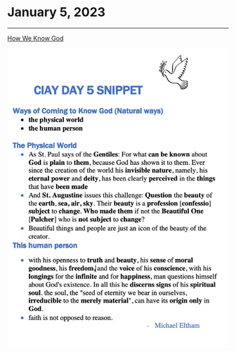 # January 5, 2023
---

[How We Know God](https://youtu.be/XscjbW08sHk)

![Day 5 Snippet](https://github.com/fernal73/CIAY/blob/main/Day5Snippet.jpg?raw=true)
